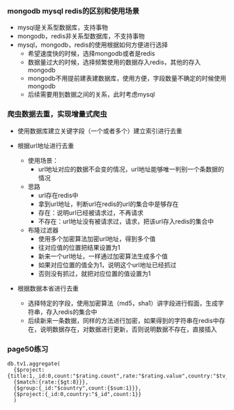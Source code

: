 ### mongodb mysql redis的区别和使用场景
- mysql是关系型数据库，支持事物
- mongodb，redis非关系型数据库，不支持事物
- mysql，mongodb，redis的使用根据如何方便进行选择
  - 希望速度快的时候，选择mongodb或者是redis
  - 数据量过大的时候，选择频繁使用的数据存入redis，其他的存入mongodb
  - mongodb不用提前建表建数据库，使用方便，字段数量不确定的时候使用mongodb
  - 后续需要用到数据之间的关系，此时考虑mysql

### 爬虫数据去重，实现增量式爬虫
- 使用数据库建立关键字段（一个或者多个）建立索引进行去重

- 根据url地址进行去重
  - 使用场景：
    - url地址对应的数据不会变的情况，url地址能够唯一判别一个条数据的情况
  - 思路
    - url存在redis中
    - 拿到url地址，判断url在redis的url的集合中是够存在
    - 存在：说明url已经被请求过，不再请求
    - 不存在：url地址没有被请求过，请求，把该url存入redis的集合中
  - 布隆过滤器
    - 使用多个加密算法加密url地址，得到多个值
    - 往对应值的位置把结果设置为1
    - 新来一个url地址，一样通过加密算法生成多个值
    - 如果对应位置的值全为1，说明这个url地址已经抓过
    - 否则没有抓过，就把对应位置的值设置为1

- 根据数据本省进行去重
  - 选择特定的字段，使用加密算法（md5，sha1）讲字段进行假面，生成字符串，存入redis的集合中
  - 后续新来一条数据，同样的方法进行加密，如果得到的字符串在redis中存在，说明数据存在，对数据进行更新，否则说明数据不存在，直接插入

### page50练习
```
db.tv1.aggregate(
  {$project:{title:1,_id:0,count:"$rating.count",rate:"$rating.value",country:"$tv_category"}},
  {$match:{rate:{$gt:8}}},
  {$group:{_id:"$country",count:{$sum:1}}},
  {$project:{_id:0,country:"$_id",count:1}}
  )
```
